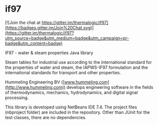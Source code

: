 if97
====

[![Join the chat at https://gitter.im/thermalogic/if97](https://badges.gitter.im/Join%20Chat.svg)](https://gitter.im/thermalogic/if97?utm_source=badge&utm_medium=badge&utm_campaign=pr-badge&utm_content=badge)

IF97 - water &amp; steam properties Java library

Steam tables for industrial use according to the international standard for the properties of water and steam, the IAPWS-IF97 formulation and the international standards for transport and other properties.

Hummeling Engineering BV ([www.hummeling.com](http://www.hummeling.com)) develops engineering software in the fields of thermodynamics, mechanics, hydrodynamics, and digital signal processing.

This library is developed using NetBeans IDE 7.4. The project files (nbproject folder) are included in the repository.
Other than JUnit for the test classes, there are no dependencies.
